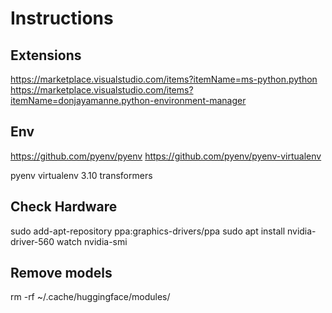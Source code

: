 # Instructions

## Extensions

<https://marketplace.visualstudio.com/items?itemName=ms-python.python>
<https://marketplace.visualstudio.com/items?itemName=donjayamanne.python-environment-manager>

## Env

<https://github.com/pyenv/pyenv>
<https://github.com/pyenv/pyenv-virtualenv>

pyenv virtualenv 3.10 transformers

## Check Hardware

sudo add-apt-repository ppa:graphics-drivers/ppa
sudo apt install nvidia-driver-560
watch nvidia-smi

## Remove models

rm -rf ~/.cache/huggingface/modules/
